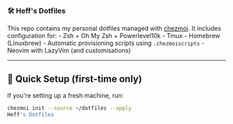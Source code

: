 ### 🛠️ Heff's Dotfiles
  This repo contains my personal dotfiles managed with [chezmoi](https://www.chezmoi.io). It includes configuration for:
    - Zsh + Oh My Zsh + Powerlevel10k
    - Tmux
    - Homebrew (Linuxbrew)
    - Automatic provisioning scripts using `.chezmoiscripts`
    - Neovim with LazyVim (and customisations)

  ---

  ## 🚀 Quick Setup (first-time only)
  If you're setting up a fresh machine, run:
  ```bash
  chezmoi init --source ~/dotfiles --apply
  Heff's Dotfiles
